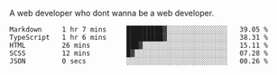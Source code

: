A web developer who dont wanna be a web developer.

<!--START_SECTION:waka-->

```text
Markdown     1 hr 7 mins     █████████▓░░░░░░░░░░░░░░░   39.05 %
TypeScript   1 hr 6 mins     █████████▓░░░░░░░░░░░░░░░   38.31 %
HTML         26 mins         ███▓░░░░░░░░░░░░░░░░░░░░░   15.11 %
SCSS         12 mins         █▓░░░░░░░░░░░░░░░░░░░░░░░   07.28 %
JSON         0 secs          ░░░░░░░░░░░░░░░░░░░░░░░░░   00.26 %
```

<!--END_SECTION:waka-->
